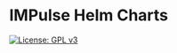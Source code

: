 # IMPulse Helm Charts

[![License: GPL v3](https://img.shields.io/badge/License-GPLv3-blue.svg)](https://www.gnu.org/licenses/gpl-3.0)
